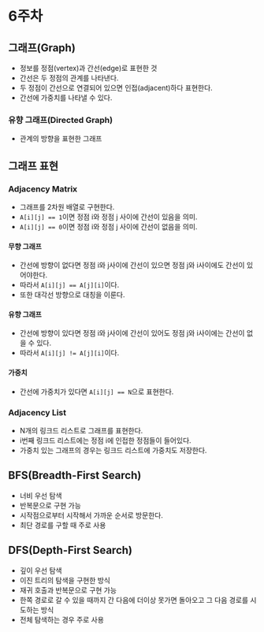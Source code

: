 # 6주차

## 그래프(Graph)
- 정보를 정점(vertex)과 간선(edge)로 표현한 것
- 간선은 두 정점의 관계를 나타낸다.
- 두 정점이 간선으로 연결되어 있으면 인접(adjacent)하다 표현한다.
- 간선에 가중치를 나타낼 수 있다.

### 유향 그래프(Directed Graph)
- 관계의 방향을 표현한 그래프

## 그래프 표현
### Adjacency Matrix
- 그래프를 2차원 배열로 구현한다.
- `A[i][j] == 1`이면 정점 i와 정점 j 사이에 간선이 있음을 의미.
- `A[i][j] == 0`이면 정점 i와 정점 j 사이에 간선이 없음을 의미.
#### 무향 그래프
- 간선에 방향이 없다면 정점 i와 j사이에 간선이 있으면 정점 j와 i사이에도 간선이 있어야한다.
- 따라서 `A[i][j] == A[j][i]`이다.
- 또한 대각선 방향으로 대칭을 이룬다.
#### 유향 그래프
- 간선에 방향이 있다면 정점 i와 j사이에 간선이 있어도 정점 j와 i사이에는 간선이 없을 수 있다.
- 따라서 `A[i][j] != A[j][i]`이다.
#### 가중치
- 간선에 가중치가 있다면 `A[i][j] == N`으로 표현한다. 

### Adjacency List
- N개의 링크드 리스트로 그래프를 표현한다.
- i번째 링크드 리스트에는 정점 i에 인접한 정점들이 들어있다.
- 가중치 있는 그래프의 경우는 링크드 리스트에 가중치도 저장한다. 

## BFS(Breadth-First Search)
- 너비 우선 탐색
- 반복문으로 구현 가능
- 시작점으로부터 시작해서 가까운 순서로 방문한다. 
- 최단 경로를 구할 때 주로 사용

## DFS(Depth-First Search)
- 깊이 우선 탐색
- 이진 트리의 탐색을 구현한 방식
- 재귀 호출과 반복문으로 구현 가능
- 한쪽 경로로 갈 수 있을 때까지 간 다음에 더이상 못가면 돌아오고 그 다음 경로를 시도하는 방식 
- 전체 탐색하는 경우 주로 사용 